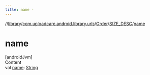 ```yaml
---
title: name -
---
```

//[library](../../../index.md)/[com.uploadcare.android.library.urls](../../index.md)/[Order](../index.md)/[SIZE_DESC](index.md)/[name](name.md)



# name  
[androidJvm]  
Content  
val [name](name.md): [String](https://kotlinlang.org/api/latest/jvm/stdlib/kotlin/-string/index.html)  



